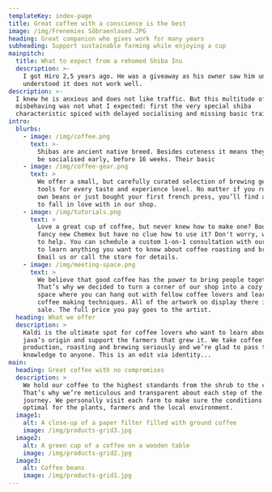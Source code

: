 ```yaml
---
templateKey: index-page
title: Great coffee with a conscience is the best
image: /img/Frenemies Sõbraenlased.JPG
heading: Great companion who gives work for many years
subheading: Support sustainable farming while enjoying a cup
mainpitch:
  title: What to expect from a rehomed Shiba Inu
  description: >-
    I got Hiro 2,5 years ago. He was a giveaway as his owner saw him unhappy and
    understood it does not work well.
description: >-
  I knew he is anxious and does not like traffic. But this multitude of
  misbehaving was not what I expected: first the very special shiba
  characteristic spiced with delayed socialising and missing basic training.
intro:
  blurbs:
    - image: /img/coffee.png
      text: >-
        Shibas are ancient native breed. Besides cuteness it means they have to
        be socialised early, before 16 weeks. Their basic
    - image: /img/coffee-gear.png
      text: >
        We offer a small, but carefully curated selection of brewing gear and
        tools for every taste and experience level. No matter if you roast your
        own beans or just bought your first french press, you’ll find a gadget
        to fall in love with in our shop.
    - image: /img/tutorials.png
      text: >
        Love a great cup of coffee, but never knew how to make one? Bought a
        fancy new Chemex but have no clue how to use it? Don't worry, we’re here
        to help. You can schedule a custom 1-on-1 consultation with our baristas
        to learn anything you want to know about coffee roasting and brewing.
        Email us or call the store for details.
    - image: /img/meeting-space.png
      text: >
        We believe that good coffee has the power to bring people together.
        That’s why we decided to turn a corner of our shop into a cozy meeting
        space where you can hang out with fellow coffee lovers and learn about
        coffee making techniques. All of the artwork on display there is for
        sale. The full price you pay goes to the artist.
  heading: What we offer
  description: >
    Kaldi is the ultimate spot for coffee lovers who want to learn about their
    java’s origin and support the farmers that grew it. We take coffee
    production, roasting and brewing seriously and we’re glad to pass that
    knowledge to anyone. This is an edit via identity...
main:
  heading: Great coffee with no compromises
  description: >
    We hold our coffee to the highest standards from the shrub to the cup.
    That’s why we’re meticulous and transparent about each step of the coffee’s
    journey. We personally visit each farm to make sure the conditions are
    optimal for the plants, farmers and the local environment.
  image1:
    alt: A close-up of a paper filter filled with ground coffee
    image: /img/products-grid3.jpg
  image2:
    alt: A green cup of a coffee on a wooden table
    image: /img/products-grid2.jpg
  image3:
    alt: Coffee beans
    image: /img/products-grid1.jpg
---
```


